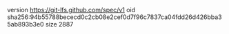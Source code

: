 version https://git-lfs.github.com/spec/v1
oid sha256:94b55788bececd0c2cb08e2cef0d7f96c7837ca04fdd26d426bba35ab893b3e0
size 2887
